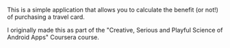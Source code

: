 This is a simple application that allows you to calculate the benefit (or not!) of purchasing a travel card.

I originally made this as part of the "Creative, Serious and Playful Science of Android Apps" Coursera course.
